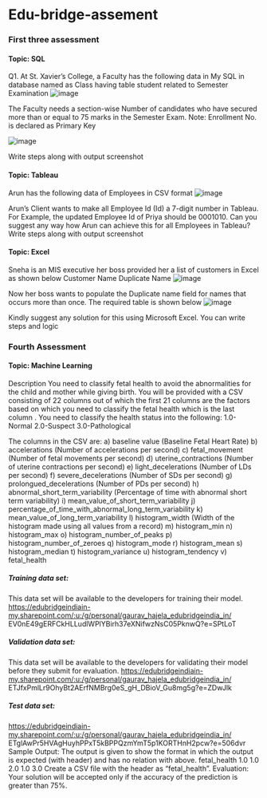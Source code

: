 # Edu-bridge-assement
### First three assessment
#### Topic: SQL
 Q1. At St. Xavier’s College, a Faculty has the following data in My SQL in database named as Class having
table student related to Semester Examination
![image](https://user-images.githubusercontent.com/104683128/197178258-6cfe0a54-8943-4939-9c00-063b0345bc2b.png)

The Faculty needs a section-wise Number of candidates who have secured more than or equal to 75
marks in the Semester Exam.
Note: Enrollment No. is declared as Primary Key

![image](https://user-images.githubusercontent.com/104683128/197178386-48719d26-55c9-4a84-b684-92b43d671297.png)

Write steps along with output screenshot

#### Topic: Tableau
Arun has the following data of Employees in CSV format
![image](https://user-images.githubusercontent.com/104683128/197168787-51122259-dc15-4bad-a980-8c6d574fd362.png)

Arun’s Client wants to make all Employee Id (Id) a 7-digit number in Tableau.
For Example, the updated Employee Id of Priya should be 0001010.
Can you suggest any way how Arun
can achieve this for all Employees in Tableau?
Write steps along with output screenshot

#### Topic: Excel
Sneha is an MIS executive her boss provided her a list of customers in Excel as shown below
Customer Name Duplicate Name
![image](https://user-images.githubusercontent.com/104683128/197178575-767371f1-dd6b-40be-aba2-b5bf215d975e.png)

Now her boss wants to populate the Duplicate name field for names that occurs more than once. The
required table is shown below
![image](https://user-images.githubusercontent.com/104683128/197178714-7ce007cb-ea3e-4a7e-a347-e8d1fa83e318.png)

Kindly suggest any solution for this using Microsoft Excel. You can write steps and logic

### Fourth Assessment
#### Topic: Machine Learning
Description
You need to classify fetal health to avoid the abnormalities for the child and mother while giving birth.
You will be provided with a CSV consisting of 22 columns out of which the first 21 columns are the
factors based on which you need to classify the fetal health which is the last column . You need to
classify the health status into the following:
1.0-Normal
2.0-Suspect
3.0-Pathological

The columns in the CSV are:
a) baseline value (Baseline Fetal Heart Rate)
b) accelerations (Number of accelerations per second)
c) fetal_movement (Number of fetal movements per second)
d) uterine_contractions (Number of uterine contractions per second)
e) light_decelerations (Number of LDs per second)
f) severe_decelerations (Number of SDs per second)
g) prolongued_decelerations (Number of PDs per second)
h) abnormal_short_term_variability (Percentage of time with abnormal short term variability)
i) mean_value_of_short_term_variability
j) percentage_of_time_with_abnormal_long_term_variability
k) mean_value_of_long_term_variability
l) histogram_width (Width of the histogram made using all values from a record)
m) histogram_min
n) histogram_max
o) histogram_number_of_peaks
p) histogram_number_of_zeroes
q) histogram_mode
r) histogram_mean
s) histogram_median
t) histogram_variance
u) histogram_tendency
v) fetal_health
##### Training data set:
This data set will be available to the developers for training their model.
https://edubridgeindiain-my.sharepoint.com/:u:/g/personal/gaurav_hajela_edubridgeindia_in/
EV0nE49gERFCkHLLudlWPlYBirh37eXNifwzNsC05PknwQ?e=SPtLoT
##### Validation data set:
This data set will be available to the developers for validating their model before they submit for
evaluation.
https://edubridgeindiain-my.sharepoint.com/:u:/g/personal/gaurav_hajela_edubridgeindia_in/
ETJfxPmlLr9OhyBt2AErfNMBrg0eS_gH_DBioV_Gu8mg5g?e=ZDwJlk
##### Test data set:
https://edubridgeindiain-my.sharepoint.com/:u:/g/personal/gaurav_hajela_edubridgeindia_in/
ETglAwPr5HVAgHuyhPPxT5kBPPQzmYmT5p1KORTHnH2pcw?e=506dvr
Sample Output:
The output is given to show the format in which the output is expected (with header) and has no
relation with above.
fetal_health
1.0
1.0
2.0
1.0
3.0
Create a CSV file with the header as “fetal_health”.
Evaluation:
Your solution will be accepted only if the accuracy of the prediction is greater than 75%.
